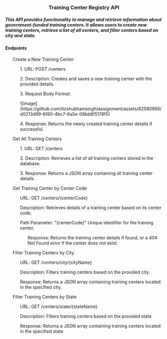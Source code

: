<h3 align="center">Training Center Registry API</h1>
<h5> This API provides functionality to manage and retrieve information about government-funded training centers. It allows users to create new training centers, retrieve a list of all centers, and filter centers based on city and state. </h3>
<h4>Endpoints</h2>
<ol>Create a New Training Center
  <ul>1. URL: POST /centers</ul>
  <ul>2. Description: Creates and saves a new training center with the provided details.</ul>
  <ul>3. Request Body Format:</ul>
  <ul>![image](https://github.com/itzshubhamsingh/assignment/assets/82580966/d0213d99-6f80-4bc7-8a5e-08bb8f5178f5)</ul>
  <ul>4. Response: Returns the newly created training center details if successful.</ul>
</ol>
<ol>Get All Training Centers
  <ul>1. URL: GET /centers</ul>
  <ul>2. Description: Retrieves a list of all training centers stored in the database.</ul>
  <ul>3. Response: Returns a JSON array containing all training center details.</ul>
</ol>
<ol>Get Training Center by Center Code
  <ul>URL: GET /centers/{centerCode}</ul>
  <ul>Description: Retrieves details of a training center based on its center code.</ul>
  <ul>Path Parameter: "{centerCode}" Unique identifier for the training center.
  <ul>Response: Returns the training center details if found, or a 404 Not Found error if the center does not exist.</ul>
</ol>
<ol>Filter Training Centers by City
<ul>URL: GET /centers/city/{cityName}</ul>
<ul>Description: Filters training centers based on the provided city.</ul>
<ul>Response: Returns a JSON array containing training centers located in the specified city.</ul>
</ol>
<ol>Filter Training Centers by State
<ul>URL: GET /centers/state/{stateName}</ul>
<ul>Description: Filters training centers based on the provided state</ul>
<ul>Response: Returns a JSON array containing training centers located in the specified state</ul>
</ol>


